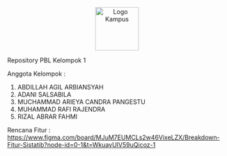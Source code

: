 <div align="center">
    <img src="assets\img\polinema.png" alt="Logo Kampus" width="100">
</div>

Repository PBL Kelompok 1

Anggota Kelompok :
1. ABDILLAH AGIL ARBIANSYAH
2. ADANI SALSABILA
3. MUCHAMMAD ARIEYA CANDRA PANGESTU
4. MUHAMMAD RAFI RAJENDRA
5. RIZAL ABRAR FAHMI

Rencana Fitur : https://www.figma.com/board/MJuM7EUMCLs2w46VixeLZX/Breakdown-Fitur-Sistatib?node-id=0-1&t=WkuayUIV59uQicoz-1
